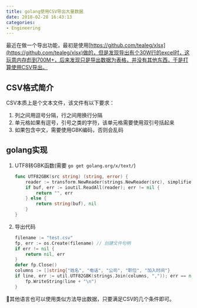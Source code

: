 ```yaml
---
title: golang使用CSV导出大量数据
date: 2018-02-28 16:43:13
categories:
- Engineering
---
```


最近在做一个导出功能，最初是使用[https://github.com/tealeg/xlsx](https://github.com/tealeg/xlsx)做的，但是发现导出有个30W行的excel时，这玩意内存彪到700M+，后来发现只是导出数据为表格，并没有其他东西，于是打算使用CSV导出。

## CSV格式简介

CSV本质上是个文本文件，该文件有以下要求：

1. 列之间用逗号分隔，行之间用换行分隔
2. 单元格如果有逗号，引号之类的字符，该单元格需要使用双引号括起来
3. 如果包含中文，需要使用GBK编码，否则会乱码

## golang实现

1. UTF8转GBK函数(需要 `go get golang.org/x/text/`)

    ```go
    func UTF82GBK(src string) (string, error) {
	    reader := transform.NewReader(strings.NewReader(src), simplifiedchinese.GBK.NewEncoder())
	    if buf, err := ioutil.ReadAll(reader); err != nil {
		    return "", err
	    } else {
		    return string(buf), nil
	    }
    }
    ```

2. 导出代码

    ```go
    filename := "test.csv"
    fp, err := os.Create(filename) // 创建文件句柄
    if err != nil {
        return nil, err
    }
    defer fp.Close()
    columns := []string{"姓名", "电话", "公司", "职位", "加入时间"}
    if line, err := util.UTF82GBK(strings.Join(columns, ",")); err == nil { // 写入一行
        fp.WriteString(line + "\n")
    }
    ```

其他语言也可以使用类似方法导出数据，只要满足CSV的几个条件即可。
